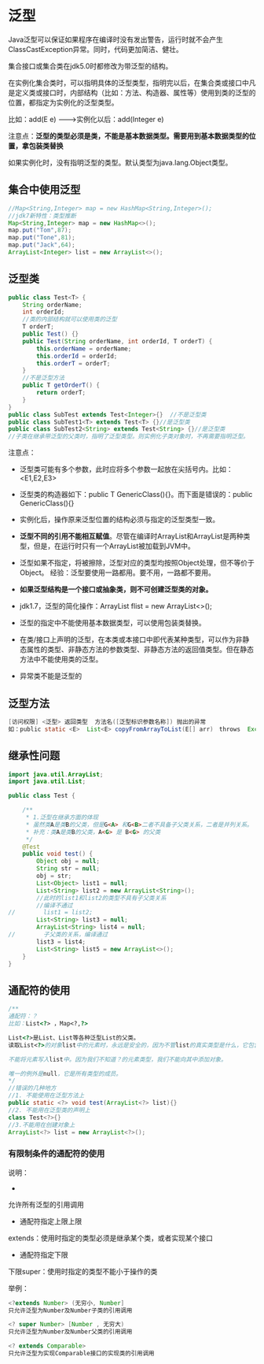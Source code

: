 # 泛型

Java泛型可以保证如果程序在编译时没有发出警告，运行时就不会产生ClassCastException异常。同时，代码更加简洁、健壮。

集合接口或集合类在jdk5.0时都修改为带泛型的结构。

在实例化集合类时，可以指明具体的泛型类型，指明完以后，在集合类或接口中凡是定义类或接口时，内部结构（比如：方法、构造器、属性等）使用到类的泛型的位置，都指定为实例化的泛型类型。

比如：add(E e)  --->实例化以后：add(Integer e)

注意点：**泛型的类型必须是类，不能是基本数据类型。需要用到基本数据类型的位置，拿包装类替换**

如果实例化时，没有指明泛型的类型。默认类型为java.lang.Object类型。

## 集合中使用泛型

```java
//Map<String,Integer> map = new HashMap<String,Integer>();
//jdk7新特性：类型推断
Map<String,Integer> map = new HashMap<>();
map.put("Tom",87);
map.put("Tone",81);
map.put("Jack",64);
ArrayList<Integer> list = new ArrayList<>();
```

## 泛型类

```java
public class Test<T> {
    String orderName;
    int orderId;
    //类的内部结构就可以使用类的泛型
    T orderT;
    public Test() {}
    public Test(String orderName, int orderId, T orderT) {
        this.orderName = orderName;
        this.orderId = orderId;
        this.orderT = orderT;
    }
    //不是泛型方法
    public T getOrderT() {
        return orderT;
    }
}
public class SubTest extends Test<Integer>{}  //不是泛型类
public class SubTest1<T> extends Test<T> {}//是泛型类
public class SubTest2<String> extends Test<String> {}//是泛型类
//子类在继承带泛型的父类时，指明了泛型类型。则实例化子类对象时，不再需要指明泛型。
```

注意点：

- 泛型类可能有多个参数，此时应将多个参数一起放在尖括号内。比如：<E1,E2,E3>

- 泛型类的构造器如下：public T GenericClass(){}。而下面是错误的：public GenericClass<T>(){}

- 实例化后，操作原来泛型位置的结构必须与指定的泛型类型一致。

- **泛型不同的引用不能相互赋值**。尽管在编译时ArrayList<String>和ArrayList<Integer>是两种类型，但是，在运行时只有一个ArrayList被加载到JVM中。

- 泛型如果不指定，将被擦除，泛型对应的类型均按照Object处理，但不等价于Object。
  经验：泛型要使用一路都用。要不用，一路都不要用。

- **如果泛型结构是一个接口或抽象类，则不可创建泛型类的对象。**

- jdk1.7，泛型的简化操作：ArrayList flist = new ArrayList<>();

- 泛型的指定中不能使用基本数据类型，可以使用包装类替换。

- 在类/接口上声明的泛型，在本类或本接口中即代表某种类型，可以作为非静态属性的类型、非静态方法的参数类型、非静态方法的返回值类型。但在静态方法中不能使用类的泛型。

- 异常类不能是泛型的  

## 泛型方法

```Java
[访问权限] <泛型> 返回类型  方法名([泛型标识参数名称]) 抛出的异常
如：public static <E>  List<E> copyFromArrayToList(E[] arr)　throws  Exception{  }
```

## 继承性问题

```java
import java.util.ArrayList;
import java.util.List;

public class Test {

    /**
     * 1.泛型在继承方面的体现
     * 虽然类A是类B的父类，但是G<A> 和G<B>二者不具备子父类关系，二者是并列关系。
     * 补充：类A是类B的父类，A<G> 是 B<G> 的父类
     */
    @Test
    public void test() {
        Object obj = null;
        String str = null;
        obj = str;
        List<Object> list1 = null;
        List<String> list2 = new ArrayList<String>();
        //此时的list1和list2的类型不具有子父类关系
        //编译不通过
//        list1 = list2;
        List<String> list3 = null;
        ArrayList<String> list4 = null;
//        子父类的关系，编译通过
        list3 = list4;
        List<String> list5 = new ArrayList<>();
    }
}
```

## 通配符的使用

```java
/**
通配符：？
比如：List<?> ，Map<?,?>

List<?>是List、List等各种泛型List的父类。
读取List<?>的对象list中的元素时，永远是安全的，因为不管list的真实类型是什么，它包含的都是Object。

不能将元素写入list中。因为我们不知道？的元素类型，我们不能向其中添加对象。

唯一的例外是null，它是所有类型的成员。
*/
//错误的几种地方
//1. 不能使用在泛型方法上
public static <?> void test(ArrayList<?> list){}
//2. 不能用在泛型类的声明上
class Test<?>{}
//3.不能用在创建对象上
ArrayList<?> list = new ArrayList<?>();
```

### 有限制条件的通配符的使用

说明：

- <?>

允许所有泛型的引用调用

- 通配符指定上限上限


extends：使用时指定的类型必须是继承某个类，或者实现某个接口

- 通配符指定下限


下限super：使用时指定的类型不能小于操作的类

举例：

```java 
<?extends Number> (无穷小, Number]
只允许泛型为Number及Number子类的引用调用

<? super Number> [Number , 无穷大)
只允许泛型为Number及Number父类的引用调用

<? extends Comparable>
只允许泛型为实现Comparable接口的实现类的引用调用
```

